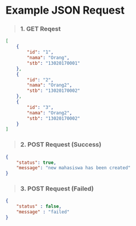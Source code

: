 # Example JSON Request

> ### 1. GET Reqest
```json
[
	{
		"id": "1",
		"nama": "Orang",
		"stb": "13020170001"
	},
	{
		"id": "2",
		"nama": "Orang2",
		"stb": "13020170002"
	},
	{
		"id": "3",
		"nama": "Orang2",
		"stb": "13020170002"
	}
]
```
> ### 2. POST Request (Success)

```json
{
	"status": true,
	"message": "new mahasiswa has been created"
}
```

> ### 3. POST Request (Failed)
```json
{
	"status" : false,
	"message" : "failed"
}
```
